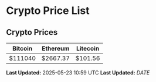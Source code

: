 # Crypto Price List

## Crypto Prices
| Bitcoin | Ethereum | Litecoin |
| ------- | -------- | -------- |
| $111040 | $2667.37 | $101.56 |
**Last Updated:** 2025-05-23 10:59 UTC
**Last Updated:** $DATE$
